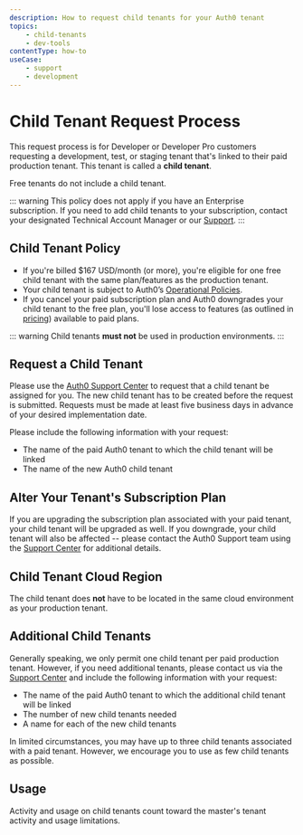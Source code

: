 ```yaml
---
description: How to request child tenants for your Auth0 tenant
topics:
    - child-tenants
    - dev-tools
contentType: how-to
useCase:
    - support
    - development
---
```


# Child Tenant Request Process

This request process is for Developer or Developer Pro customers requesting a development, test, or staging tenant that's linked to their paid production tenant. This tenant is called a **child tenant**.

Free tenants do not include a child tenant.

::: warning
This policy does not apply if you have an Enterprise subscription. If you need to add child tenants to your subscription, contact your designated Technical Account Manager or our [Support](${env.DOMAIN_URL_SUPPORT}).
:::

## Child Tenant Policy

* If you're billed $167 USD/month (or more), you're eligible for one free child tenant with the same plan/features as the production tenant.
* Your child tenant is subject to Auth0’s [Operational Policies](/policies).
* If you cancel your paid subscription plan and Auth0 downgrades your child tenant to the free plan, you'll lose access to features (as outlined in [pricing](https://auth0.com/pricing)) available to paid plans.

::: warning
Child tenants **must not** be used in production environments.
:::

## Request a Child Tenant

Please use the [Auth0 Support Center](${env.DOMAIN_URL_SUPPORT}) to request that a child tenant be assigned for you. The new child tenant has to be created before the request is submitted. Requests must be made at least five business days in advance of your desired implementation date.

Please include the following information with your request:

* The name of the paid Auth0 tenant to which the child tenant will be linked
* The name of the new Auth0 child tenant

## Alter Your Tenant's Subscription Plan

If you are upgrading the subscription plan associated with your paid tenant, your child tenant will be upgraded as well. If you downgrade, your child tenant will also be affected -- please contact the Auth0 Support team using the [Support Center](${env.DOMAIN_URL_SUPPORT}) for additional details.

## Child Tenant Cloud Region

The child tenant does **not** have to be located in the same cloud environment as your production tenant.

## Additional Child Tenants

Generally speaking, we only permit one child tenant per paid production tenant. However, if you need additional tenants, please contact us via the [Support Center](${env.DOMAIN_URL_SUPPORT}) and include the following information with your request:

* The name of the paid Auth0 tenant to which the additional child tenant will be linked
* The number of new child tenants needed
* A name for each of the new child tenants

In limited circumstances, you may have up to three child tenants associated with a paid tenant. However, we encourage you to use as few child tenants as possible.

## Usage

Activity and usage on child tenants count toward the master's tenant activity and usage limitations.
